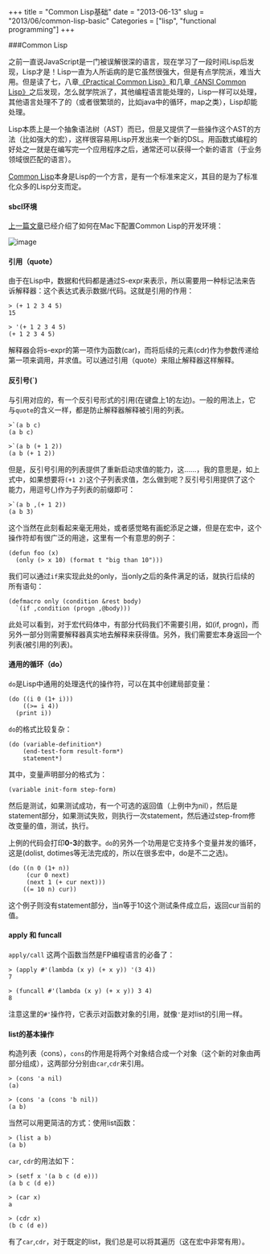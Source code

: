+++
title = "Common Lisp基础"
date = "2013-06-13"
slug = "2013/06/common-lisp-basic"
Categories = ["lisp", "functional programming"]
+++

###Common Lisp

之前一直说JavaScript是一门被误解很深的语言，现在学习了一段时间Lisp后发现，Lisp才是！Lisp一直为人所诟病的是它虽然很强大，但是有点学院派，难当大用。但是读了七，八章[《Practical Common Lisp》](http://book.douban.com/subject/6859720/)和几章[《ANSI Common Lisp》](http://book.douban.com/subject/1456906/)之后发现，怎么就学院派了，其他编程语言能处理的，Lisp一样可以处理，其他语言处理不了的（或者很繁琐的，比如java中的循环，map之类），Lisp却能处理。

Lisp本质上是一个抽象语法树（AST）而已，但是又提供了一些操作这个AST的方法（比如强大的宏），这样很容易用Lisp开发出来一个新的DSL。用函数式编程的好处之一就是在编写完一个应用程序之后，通常还可以获得一个新的语言（于业务领域很匹配的语言）。

[Common Lisp](http://zh.wikipedia.org/wiki/Common_Lisp)本身是Lisp的一个方言，是有一个标准来定义，其目的是为了标准化众多的Lisp分支而定。

#### sbcl环境

[上一篇文章](http://icodeit.org/2013/06/setup-lisp-development-env-on-mac/)已经介绍了如何在Mac下配置Common Lisp的开发环境：

![image](/images/2013/06/sbcl.resized.png)

#### 引用（quote）

由于在Lisp中，数据和代码都是通过S-expr来表示，所以需要用一种标记法来告诉解释器：这个表达式表示数据/代码。这就是引用的作用：

```
> (+ 1 2 3 4 5)
15

> '(+ 1 2 3 4 5)
(+ 1 2 3 4 5)
```
解释器会将s-expr的第一项作为函数(car)，而将后续的元素(cdr)作为参数传递给第一项来调用，并求值。可以通过引用（quote）来阻止解释器这样解释。

#### 反引号(`)

与引用对应的，有一个反引号形式的引用(在键盘上1的左边)。一般的用法上，它与`quote`的含义一样，都是防止解释器解释被引用的列表。

```
>`(a b c)
(a b c)

>`(a b (+ 1 2))
(a b (+ 1 2))
```	

但是，反引号引用的列表提供了重新启动求值的能力，这……，我的意思是，如上式中，如果想要将`(+1 2)`这个子列表求值，怎么做到呢？反引号引用提供了这个能力，用逗号(,)作为子列表的前缀即可：

```
>`(a b ,(+ 1 2))
(a b 3)
```

这个当然在此刻看起来毫无用处，或者感觉略有画蛇添足之嫌，但是在宏中，这个操作符却有很广泛的用途，这里有一个有意思的例子：

```
(defun foo (x) 
  (only (> x 10) (format t "big than 10")))
```

我们可以通过`if`来实现此处的only，当only之后的条件满足的话，就执行后续的所有语句：

```
(defmacro only (condition &rest body)
  `(if ,condition (progn ,@body)))
```

此处可以看到，对于宏代码体中，有部分代码我们不需要引用，如(if, progn)，而另外一部分则需要解释器真实地去解释来获得值。另外，我们需要宏本身返回一个列表(被引用的列表)。

#### 通用的循环（do）

`do`是Lisp中通用的处理迭代的操作符，可以在其中创建局部变量：

```
(do ((i 0 (1+ i)))
    ((>= i 4))
  (print i))
```

`do`的格式比较复杂：

```
(do (variable-definition*)
	(end-test-form result-form*)
	statement*)
```

其中，变量声明部分的格式为：

```
(variable init-form step-form)
```

然后是测试，如果测试成功，有一个可选的返回值（上例中为nil），然后是statement部分，如果测试失败，则执行一次statement，然后通过step-from修改变量的值，测试，执行。

上例的代码会打印**0-3**的数字。`do`的另外一个功用是它支持多个变量并发的循环，这是(dolist, dotimes等无法完成的，所以在很多宏中，do是不二之选)。

```
(do ((n 0 (1+ n))
     (cur 0 next)
     (next 1 (+ cur next)))
    ((= 10 n) cur))
```

这个例子则没有statement部分，当n等于10这个测试条件成立后，返回cur当前的值。

#### apply 和 funcall

`apply/call` 这两个函数当然是FP编程语言的必备了：

```
> (apply #'(lambda (x y) (+ x y)) '(3 4))
7

> (funcall #'(lambda (x y) (+ x y)) 3 4)
8
```

注意这里的`#'`操作符，它表示对函数对象的引用，就像`'`是对list的引用一样。

#### list的基本操作

构造列表（cons），`cons`的作用是将两个对象结合成一个对象（这个新的对象由两部分组成），这两部分分别由`car`,`cdr`来引用。

```
> (cons 'a nil)
(a)

> (cons 'a (cons 'b nil))
(a b)
```

当然可以用更简洁的方式：使用list函数：

```
> (list a b)
(a b)
```

`car`, `cdr`的用法如下：

```
> (setf x '(a b c (d e)))
(a b c (d e))

> (car x)
a

> (cdr x)
(b c (d e))

```

有了`car`,`cdr`，对于既定的list，我们总是可以将其遍历（这在宏中非常有用）。

